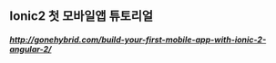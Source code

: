 ## Ionic2 첫 모바일앱 튜토리얼

##### http://gonehybrid.com/build-your-first-mobile-app-with-ionic-2-angular-2/